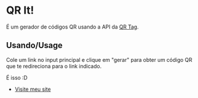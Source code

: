 # QR It!
É um gerador de códigos QR usando a API da [QR Tag](https://qrtag.net).

## Usando/Usage
Cole um link no input principal e clique em "gerar" para obter um código QR que te redireciona para o link indicado.

É isso :D

* [Visite meu site](http://lusca.me/)
